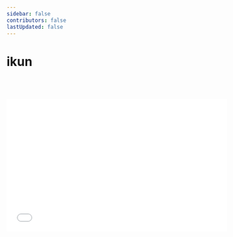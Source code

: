 ```yaml
---
sidebar: false
contributors: false
lastUpdated: false
---
```


# ikun

<div style="position: relative; padding: 30% 45%;">
<iframe style="position: absolute; width: 100%; height: 100%; left: 0; top: 50px;" src="//player.bilibili.com/player.html?aid=51818204&bvid=BV1J4411v7g6&cid=90717632&page=1" scrolling="no" border="0" frameborder="no" framespacing="0" allowfullscreen="true"> </iframe>
</div>
